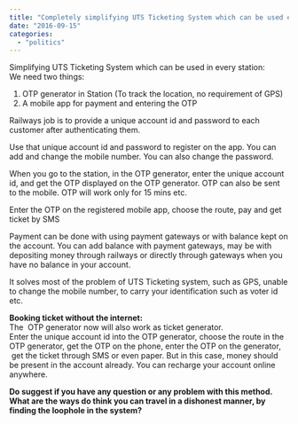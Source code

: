 ```yaml
---
title: "Completely simplifying UTS Ticketing System which can be used everywhere"
date: "2016-09-15"
categories: 
  - "politics"
---
```


Simplifying UTS Ticketing System which can be used in every station:  
We need two things:  
1) OTP generator in Station (To track the location, no requirement of GPS)  
2) A mobile app for payment and entering the OTP  
  
Railways job is to provide a unique account id and password to each customer after authenticating them.  
  
Use that unique account id and password to register on the app. You can add and change the mobile number. You can also change the password.  
  
When you go to the station, in the OTP generator, enter the unique account id, and get the OTP displayed on the OTP generator. OTP can also be sent to the mobile. OTP will work only for 15 mins etc.  
  
Enter the OTP on the registered mobile app, choose the route, pay and get ticket by SMS  
  
Payment can be done with using payment gateways or with balance kept on the account. You can add balance with payment gateways, may be with depositing money through railways or directly through gateways when you have no balance in your account.  
  
It solves most of the problem of UTS Ticketing system, such as GPS, unable to change the mobile number, to carry your identification such as voter id etc.  
  
**Booking ticket without the internet:**  
The  OTP generator now will also work as ticket generator.  
Enter the unique account id into the OTP generator, choose the route in the OTP generator, get the OTP on the phone, enter the OTP on the generator,  get the ticket through SMS or even paper. But in this case, money should be present in the account already. You can recharge your account online anywhere.  
  
**Do suggest if you have any question or any problem with this method. What are the ways do think you can travel in a dishonest manner, by finding the loophole in the system?**
